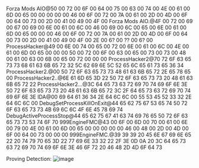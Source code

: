 Forza Mods AIO@50 00 72 00 6F 00 64 00 75 00 63 00 74 00 4E 00 61 00 6D 00 65 00 00 00 00 00 46 00 6F 00 72 00 7A 00 61 00 2D 00 4D 00 6F 00 64 00 73 00 2D 00 41 00 49 00 4F 00
Forza Mods AIO.@4F 00 72 00 69 00 67 00 69 00 6E 00 61 00 6C 00 46 00 69 00 6C 00 65 00 6E 00 61 00 6D 00 65 00 00 00 46 00 6F 00 72 00 7A 00 61 00 2D 00 4D 00 6F 00 64 00 73 00 2D 00 41 00 49 00 4F 00 2E 00 6? 00 ?? 00 6? 00
ProcessHacker@49 00 6E 00 74 00 65 00 72 00 6E 00 61 00 6C 00 4E 00 61 00 6D 00 65 00 00 00 50 00 72 00 6F 00 63 00 65 00 73 00 73 00 48 00 61 00 63 00 6B 00 65 00 72 00 00 00
ProcessHacker2@70 72 6F 63 65 73 73 68 61 63 6B 65 72 32 5C 62 69 6E 5C 52 65 6C 65 61 73 65 36 34
ProcessHacker2.@00 50 72 6F 63 65 73 73 48 61 63 6B 65 72 2E 65 78 65 00
ProcessHacker2..@6E 61 6D 65 3D 22 50 72 6F 63 65 73 73 20 48 61 63 6B 65 72 22
ProcessHacker2...@3C 64 65 73 63 72 69 70 74 69 6F 6E 3E 50 72 6F 63 65 73 73 20 48 61 63 6B 65 72 3C 2F 64 65 73 63 72 69 70 74 69 6F 6E 3E
IDA@00 69 64 61 36 34 2E 64 6C 6C 00 55 53 45 52 33 32 2E 64 6C 6C 00
DebugSetProcessKillOnExit@44 65 62 75 67 53 65 74 50 72 6F 63 65 73 73 4B 69 6C 6C 4F 6E 45 78 69 74
DebugActiveProcessStop@44 65 62 75 67 41 63 74 69 76 65 50 72 6F 63 65 73 73 53 74 6F 70
999EngineFMC@43 00 6F 00 6D 00 70 00 61 00 6E 00 79 00 4E 00 61 00 6D 00 65 00 00 00 00 00 46 00 48 00 2D 00 4D 00 6F 00 64 00 73 00 00 00
999EngineFMC.@39 39 39 20 45 6E 67 69 6E 65 22 20 74 79 70 65 3D 22 77 69 6E 33 32 22 2F 3E 0D 0A 20 3C 64 65 73 63 72 69 70 74 69 6F 6E 3E 46 6F 72 20 46 48 2D 4D 6F 64 73

Proving Detection:
![image](https://github.com/dr-NHA/AIOinfo-PossiblyTheWorstRat/assets/56168811/eae0af13-67b4-4a0a-a52b-c350589a3c3e)

